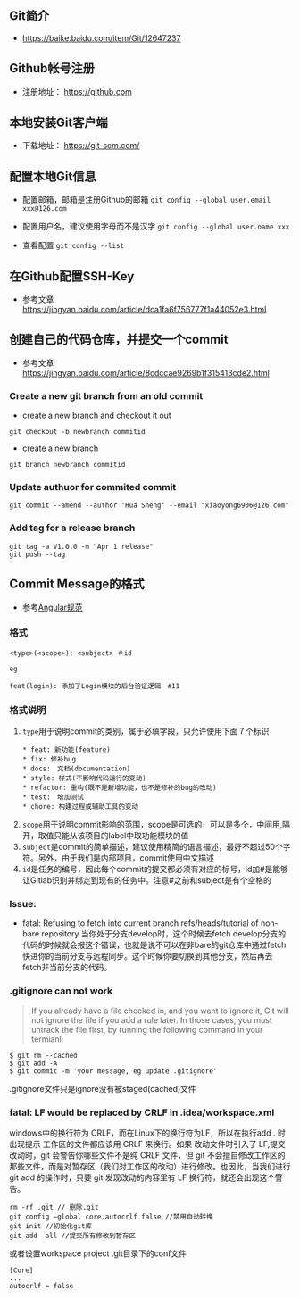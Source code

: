## Git简介
* https://baike.baidu.com/item/Git/12647237

## Github帐号注册
* 注册地址： https://github.com

## 本地安装Git客户端
* 下载地址： https://git-scm.com/

## 配置本地Git信息
* 配置邮箱，邮箱是注册Github的邮箱 `git config --global user.email xxx@126.com`

* 配置用户名，建议使用字母而不是汉字 `git config --global user.name xxx`

* 查看配置 `git config --list`

## 在Github配置SSH-Key
* 参考文章 https://jingyan.baidu.com/article/dca1fa6f756777f1a44052e3.html

## 创建自己的代码仓库，并提交一个commit
* 参考文章 https://jingyan.baidu.com/article/8cdccae9269b1f315413cde2.html


### Create a new git branch from an old commit

* create a new branch and checkout it out

```shell
git checkout -b newbranch commitid
```

* create a new branch

```shell
git branch newbranch commitid
```

### Update authuor for commited commit

```shell
git commit --amend --author 'Hua Sheng' --email "xiaoyong6906@126.com"
```
### Add tag for a release branch
```shell
git tag -a V1.0.0 -m "Apr 1 release"
git push --tag
```

## Commit Message的格式
* 参考[Angular规范](https://docs.google.com/document/d/1QrDFcIiPjSLDn3EL15IJygNPiHORgU1_OOAqWjiDU5Y/edit#heading=h.greljkmo14y0)

### 格式
```
<type>(<scope>): <subject> ＃id
```
`eg`
```
feat(login): 添加了Login模块的后台验证逻辑　#11
```

### 格式说明

1. `type`用于说明commit的类别，属于必填字段，只允许使用下面７个标识
    ```
    * feat: 新功能(feature)
    * fix: 修补bug
    * docs:　文档(documentation)
    * style: 样式(不影响代码运行的变动)
    * refactor: 重构(既不是新增功能，也不是修补的bug的改动)
    * test:　增加测试
    * chore: 构建过程或辅助工具的变动
    ```
2. `scope`用于说明commit影响的范围，scope是可选的，可以是多个，中间用,隔开，取值只能从该项目的label中取功能模块的值
3. `subject`是commit的简单描述，建议使用精简的语言描述，最好不超过50个字符。另外，由于我们是内部项目，commit使用中文描述
4. `id`是任务的编号，因此每个commit的提交都必须有对应的标号，id加#是能够让Gitlab识别并绑定到现有的任务中。注意#之前和subject是有个空格的


### Issue:

* fatal: Refusing to fetch into current branch refs/heads/tutorial of non-bare repository
当你处于分支develop时，这个时候去fetch develop分支的代码的时候就会报这个错误，也就是说不可以在非bare的git仓库中通过fetch快进你的当前分支与远程同步。这个时候你要切换到其他分支，然后再去fetch非当前分支的代码。

### .gitignore can not work
> If you already have a file checked in, and you want to ignore it, Git will not ignore the file if you add a rule later. In those cases, you must untrack the file first, by running the following command in your termianl:
```
$ git rm --cached
$ git add -A
$ git commit -m 'your message, eg update .gitignore'
```
.gitignore文件只是ignore没有被staged(cached)文件

### fatal: LF would be replaced by CRLF in .idea/workspace.xml
windows中的换行符为 CRLF，而在Linux下的换行符为LF，所以在执行add . 时出现提示
工作区的文件都应该用 CRLF 来换行。如果
改动文件时引入了 LF,提交改动时，git 会警告你哪些文件不是纯 CRLF 文件，但 git 不会擅自修改工作区的那些文件，而是对暂存区（我们对工作区的改动）进行修改。也因此，当我们进行 git add 的操作时，只要 git 发现改动的内容里有 LF 换行符，就还会出现这个警告。

```
rm -rf .git // 删除.git
git config –global core.autocrlf false //禁用自动转换
git init //初始化git库
git add –all //提交所有修改到暂存区
```

或者设置workspace project .git目录下的conf文件
```
[Core]
...
autocrlf = false
```